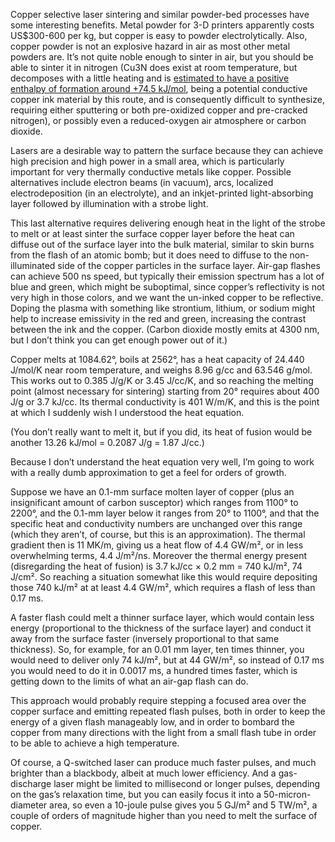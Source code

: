 Copper selective laser sintering and similar powder-bed processes have
some interesting benefits.  Metal powder for 3-D printers apparently
costs US$300-600 per kg, but copper is easy to powder
electrolytically.  Also, copper powder is not an explosive hazard in
air as most other metal powders are.  It’s not quite noble enough to
sinter in air, but you should be able to sinter it in nitrogen (Cu3N
does exist at room temperature, but decomposes with a little heating
and is [estimated to have a positive enthalpy of formation around
+74.5 kJ/mol][0], being a potential conductive copper ink material by
this route, and is consequently difficult to synthesize, requiring
either sputtering or both pre-oxidized copper and pre-cracked
nitrogen), or possibly even a reduced-oxygen air atmosphere or carbon
dioxide.

[0]: https://www.sciencedirect.com/science/article/pii/S2187076414000876 "Synthesis of Cu3N from CuO and NaNH2, Miura, Takei, Kumada, Journal of Asian Ceramic Societies, Volume 2, Issue 4, December 2014, pp. 326-328, 10.1016/j.jascer.2014.08.007, CC-BY-NC-ND"

Lasers are a desirable way to pattern the surface because they can
achieve high precision and high power in a small area, which is
particularly important for very thermally conductive metals like
copper.  Possible alternatives include electron beams (in vacuum),
arcs, localized electrodeposition (in an electrolyte), and an
inkjet-printed light-absorbing layer followed by illumination with a
strobe light.

This last alternative requires delivering enough heat in the light of
the strobe to melt or at least sinter the surface copper layer before
the heat can diffuse out of the surface layer into the bulk material,
similar to skin burns from the flash of an atomic bomb; but it does
need to diffuse to the non-illuminated side of the copper particles in
the surface layer.  Air-gap flashes can achieve 500 ns speed, but
typically their emission spectrum has a lot of blue and green, which
might be suboptimal, since copper’s reflectivity is not very high in
those colors, and we want the un-inked copper to be reflective.
Doping the plasma with something like strontium, lithium, or sodium
might help to increase emissivity in the red and green, increasing the
contrast between the ink and the copper.  (Carbon dioxide mostly emits
at 4300 nm, but I don’t think you can get enough power out of it.)

Copper melts at 1084.62°, boils at 2562°, has a heat capacity of
24.440 J/mol/K near room temperature, and weighs 8.96 g/cc and 63.546
g/mol.  This works out to 0.385 J/g/K or 3.45 J/cc/K, and so reaching
the melting point (almost necessary for sintering) starting from 20°
requires about 400 J/g or 3.7 kJ/cc.  Its thermal conductivity is 401
W/m/K, and this is the point at which I suddenly wish I understood the
heat equation.

(You don’t really want to melt it, but if you did, its heat of fusion
would be another 13.26 kJ/mol = 0.2087 J/g = 1.87 J/cc.)

Because I don’t understand the heat equation very well, I’m going to
work with a really dumb approximation to get a feel for orders of
growth.

Suppose we have an 0.1-mm surface molten layer of copper (plus an
insignificant amount of carbon susceptor) which ranges from 1100° to
2200°, and the 0.1-mm layer below it ranges from 20° to 1100°, and
that the specific heat and conductivity numbers are unchanged over
this range (which they aren’t, of course, but this is an
approximation).  The thermal gradient then is 11 MK/m, giving us a
heat flow of 4.4 GW/m², or in less overwhelming terms, 4.4 J/m²/ns.
Moreover the thermal energy present (disregarding the heat of fusion)
is 3.7 kJ/cc × 0.2 mm = 740 kJ/m², 74 J/cm².  So reaching a situation
somewhat like this would require depositing those 740 kJ/m² at at
least 4.4 GW/m², which requires a flash of less than 0.17 ms.

A faster flash could melt a thinner surface layer, which would contain
less energy (proportional to the thickness of the surface layer) and
conduct it away from the surface faster (inversely proportional to
that same thickness).  So, for example, for an 0.01 mm layer, ten
times thinner, you would need to deliver only 74 kJ/m², but at 44
GW/m², so instead of 0.17 ms you would need to do it in 0.0017 ms, a
hundred times faster, which is getting down to the limits of what an
air-gap flash can do.

This approach would probably require stepping a focused area over the
copper surface and emitting repeated flash pulses, both in order to
keep the energy of a given flash manageably low, and in order to
bombard the copper from many directions with the light from a small
flash tube in order to be able to achieve a high temperature.

Of course, a Q-switched laser can produce much faster pulses, and much
brighter than a blackbody, albeit at much lower efficiency.  And a
gas-discharge laser might be limited to millisecond or longer pulses,
depending on the gas’s relaxation time, but you can easily focus it
into a 50-micron-diameter area, so even a 10-joule pulse gives you 5
GJ/m² and 5 TW/m², a couple of orders of magnitude higher than you
need to melt the surface of copper.
